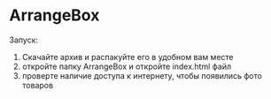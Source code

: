 # ArrangeBox

Запуск:

1. Скачайте архив и распакуйте его в удобном вам месте
2. откройте папку ArrangeBox и откройте index.html файл
3. проверте наличие доступа к интернету, чтобы появились фото товаров
